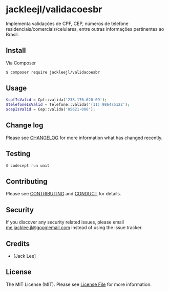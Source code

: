 # jackleejl/validacoesbr

Implementa validações de CPF, CEP, números de telefone residenciais/comerciais/celulares, entre outras informações pertinentes ao Brasil.

## Install

Via Composer

``` bash
$ composer require jackleejl/validacoesbr
```

## Usage

``` php
$cpfIsValid = Cpf::valida('238.176.620-09');
$telefoneIsValid = Telefone::valida('(11) 986475122');
$cepIsValid = Cep::valida('05621-000');
```

## Change log

Please see [CHANGELOG](CHANGELOG.md) for more information what has changed recently.

## Testing

``` bash
$ codecept run unit
```

## Contributing

Please see [CONTRIBUTING](CONTRIBUTING.md) and [CONDUCT](CONDUCT.md) for details.

## Security

If you discover any security related issues, please email me.jacklee.jl@googlemail.com instead of using the issue tracker.

## Credits

- [Jack Lee]

## License

The MIT License (MIT). Please see [License File](LICENSE.md) for more information.

